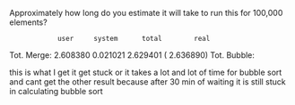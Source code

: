 Approximately
how long do you estimate it will take to run this for 100,000 elements?

                user     system      total        real
Tot. Merge:    2.608380   0.021021   2.629401 (  2.636890)
Tot. Bubble: 

this is what I get it get stuck or it takes a lot and lot of time for bubble sort
and cant get the other result because after 30 min of waiting it is still stuck in calculating bubble sort
